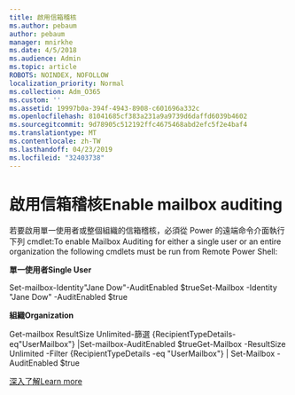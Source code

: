 ```yaml
---
title: 啟用信箱稽核
ms.author: pebaum
author: pebaum
manager: mnirkhe
ms.date: 4/5/2018
ms.audience: Admin
ms.topic: article
ROBOTS: NOINDEX, NOFOLLOW
localization_priority: Normal
ms.collection: Adm_O365
ms.custom: ''
ms.assetid: 19997b0a-394f-4943-8908-c601696a332c
ms.openlocfilehash: 81041685cf383a231a9a9739d6daffd6039b4602
ms.sourcegitcommit: 9d78905c512192ffc4675468abd2efc5f2e4baf4
ms.translationtype: MT
ms.contentlocale: zh-TW
ms.lasthandoff: 04/23/2019
ms.locfileid: "32403738"
---
```

# <a name="enable-mailbox-auditing"></a><span data-ttu-id="df30c-102">啟用信箱稽核</span><span class="sxs-lookup"><span data-stu-id="df30c-102">Enable mailbox auditing</span></span>

<span data-ttu-id="df30c-103">若要啟用單一使用者或整個組織的信箱稽核，必須從 Power 的遠端命令介面執行下列 cmdlet:</span><span class="sxs-lookup"><span data-stu-id="df30c-103">To enable Mailbox Auditing for either a single user or an entire organization the following cmdlets must be run from Remote Power Shell:</span></span>
  
 <span data-ttu-id="df30c-104">**單一使用者**</span><span class="sxs-lookup"><span data-stu-id="df30c-104">**Single User**</span></span>
  
<span data-ttu-id="df30c-105">Set-mailbox-Identity"Jane Dow"-AuditEnabled $true</span><span class="sxs-lookup"><span data-stu-id="df30c-105">Set-Mailbox -Identity "Jane Dow" -AuditEnabled $true</span></span>
  
 <span data-ttu-id="df30c-106">**組織**</span><span class="sxs-lookup"><span data-stu-id="df30c-106">**Organization**</span></span>
  
<span data-ttu-id="df30c-107">Get-mailbox ResultSize Unlimited-篩選 {RecipientTypeDetails-eq"UserMailbox"} |Set-mailbox-AuditEnabled $true</span><span class="sxs-lookup"><span data-stu-id="df30c-107">Get-Mailbox -ResultSize Unlimited -Filter {RecipientTypeDetails -eq "UserMailbox"} | Set-Mailbox -AuditEnabled $true</span></span>
  
[<span data-ttu-id="df30c-108">深入了解</span><span class="sxs-lookup"><span data-stu-id="df30c-108">Learn more</span></span>](https://support.office.com/article/aaca8987-5b62-458b-9882-c28476a66918)
  

